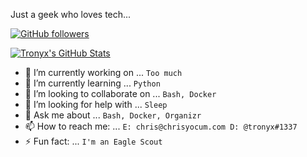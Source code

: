 Just a geek who loves tech...

[![GitHub followers](https://img.shields.io/github/followers/christronyxyocum?logo=github)](https://github.com/users/follow?target=christronyxyocum)

[![Tronyx's GitHub Stats](https://github-readme-stats.vercel.app/api?username=christronyxyocum&count_private=true&show_icons=true&theme=nightowl)](https://github.com/anuraghazra/github-readme-stats)

- 🔭 I’m currently working on ... `Too much`
- 🌱 I’m currently learning ... `Python`
- 👯 I’m looking to collaborate on ... `Bash, Docker`
- 🤔 I’m looking for help with ... `Sleep`
- 💬 Ask me about ... `Bash, Docker, Organizr`
- 📫 How to reach me: ... `E: chris@chrisyocum.com D: @tronyx#1337`
- ⚡ Fun fact: ... `I'm an Eagle Scout`
